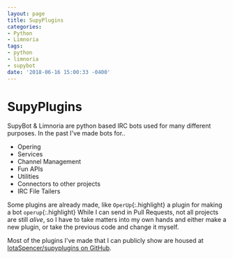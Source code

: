 ```yaml
---
layout: page
title: SupyPlugins
categories:
- Python
- Limnoria
tags:
- python
- limnoria
- supybot
date: '2018-06-16 15:00:33 -0400'
---
```

# SupyPlugins

SupyBot & Limnoria are python  based IRC bots used for many different purposes.
In the past I've made bots for..

* Opering
* Services
* Channel Management
* Fun APIs
* Utilities
* Connectors to other projects
* IRC File Tailers

Some plugins are already made, like `OperUp`{:.highlight} a plugin for making a bot `operup`{:.highlight}
While I can send in Pull Requests, not all projects are still *alive*, so I have to take matters into my own hands
and either make a new plugin, or take the previous code and change it myself.

Most of the plugins I've made that I can publicly show are housed at [IotaSpencer/supyplugins on GitHub](https://github.com/IotaSpencer/supyplugins).
